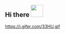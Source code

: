 ## Hi there <img src=https://i.gifer.com/33HU.gif width="40" height="40" />

https://i.gifer.com/33HU.gif

<!--
**vishalsivakumar2809/vishalsivakumar2809** is a ✨ _special_ ✨ repository because its `README.md` (this file) appears on your GitHub profile.

Here are some ideas to get you started:

- 🔭 I’m currently working on ...
- 🌱 I’m currently learning ...
- 👯 I’m looking to collaborate on ...
- 🤔 I’m looking for help with ...
- 💬 Ask me about ...
- 📫 How to reach me: ...
- 😄 Pronouns: ...
- ⚡ Fun fact: ...
-->
